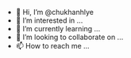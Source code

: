 - 👋 Hi, I’m @chukhanhlye
- 👀 I’m interested in ...
- 🌱 I’m currently learning ...
- 💞️ I’m looking to collaborate on ...
- 📫 How to reach me ...

<!---
chukhanhlye/chukhanhlye is a ✨ special ✨ repository because its `README.md` (this file) appears on your GitHub profile.
You can click the Preview link to take a look at your changes.
--->
